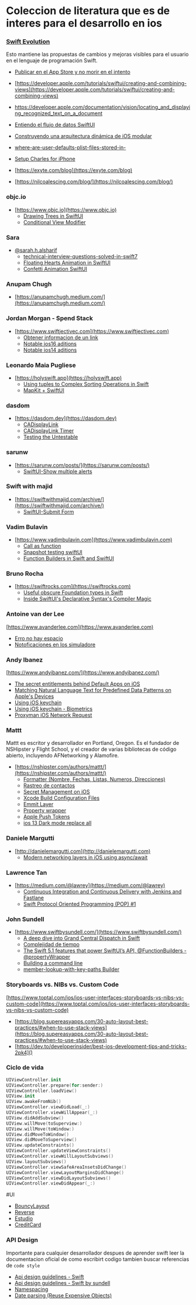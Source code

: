 

# Coleccion de literatura que es de interes para el desarrollo en ios

### [Swift Evolution]([https://apple.github.io/swift-evolution/](https://github.com/apple/swift-evolution))
Esto mantiene las propuestas de cambios y mejoras visibles para el usuario en el lenguaje de programación Swift. 



- [Publicar en el App Store y no morir en el intento](https://medium.com/devschile/publicando-en-la-app-store-y-no-morir-en-el-intento-1f17553dc8b8)

- [https://developer.apple.com/tutorials/swiftui/creating-and-combining-views](https://developer.apple.com/tutorials/swiftui/creating-and-combining-views)

- https://developer.apple.com/documentation/vision/locating_and_displaying_recognized_text_on_a_document

- [Entiendo el flujo de datos SwiftUI](https://medium.com/better-programming/understanding-swiftui-data-flow-79429a49ae35)
- [Construyendo una arquitectura dinámica de iOS modular](https://medium.com/fluxom/building-a-dynamic-modular-ios-architecture-1b87dc31278b)
- [where-are-user-defaults-plist-files-stored-in-](https://stackoverflow.com/questions/25340485/where-are-user-defaults-plist-files-stored-in-ios8)
- [Setup Charles for iPhone](https://programmingwithswift.github.io/posts/setup-charles-for-iphone/)
- [https://exyte.com/blog](https://exyte.com/blog)
- [https://nilcoalescing.com/blog/](https://nilcoalescing.com/blog/)

### objc.io

- [https://www.objc.io](https://www.objc.io)
	- [Drawing Trees in SwiftUI](https://www.objc.io/blog/2019/12/16/drawing-trees)
	- [Conditional View Modifier](https://www.objc.io/blog/2021/08/24/conditional-view-modifiers)
	
### Sara
- [@sarah.h.alsharif](https://medium.com/@sarah.h.alsharif)
    - [technical-interview-questions-solved-in-swift7](https://levelup.gitconnected.com/technical-interview-questions-solved-in-swift-4b773a9678f7)
    - [Floating Hearts Animation in SwiftUI](https://betterprogramming.pub/floating-hearts-animation-in-swiftui-1bf2f0404b12)
    - [Confetti Animation SwiftUI](https://betterprogramming.pub/creating-confetti-particle-effects-using-swiftui-afda4240de6b)

### Anupam Chugh
- [https://anupamchugh.medium.com/](https://anupamchugh.medium.com/)

### Jordan Morgan - Spend Stack
- [https://www.swiftjectivec.com](https://www.swiftjectivec.com)
    - [Obtener informacion de un link](https://www.swiftjectivec.com/linkpresentation-introduction/)
    - [Notable ios16 aditions](https://www.swiftjectivec.com/ios-16-notable-uikit-additions/)
    - [Notable ios14 aditions](https://www.swiftjectivec.com/ios-14-notable-uikit-additions/)

### Leonardo Maia Pugliese

- [https://holyswift.app](https://holyswift.app)
	- [Using tuples to Complex Sorting Operations in Swift](https://holyswift.app/using-tuples-to-complex-sorting-operations-in-swift)
	- [MapKit + SwiftUI](https://holyswift.app/new-mapkit-configurations-with-swiftui/)

### dasdom
- [https://dasdom.dev](https://dasdom.dev)
	- [CADisplayLink](https://dasdom.dev/posts/scrolling-a-collection-view-with-custom-duration/)
	- [CADisplayLink Timer](https://github.com/simonboots/SwiftUIFourierSeries/blob/master/SwiftUIFourierSeries/Model/Timer.swift)
	- [Testing the Untestable](https://dasdom.dev/testing-the-untestable/)

### sarunw

- [https://sarunw.com/posts/](https://sarunw.com/posts/)
	- [SwiftUI-Show multiple alerts](https://sarunw.com/posts/how-to-show-multiple-alerts-on-the-same-view-in-swiftui/)

### Swift with majid

- [https://swiftwithmajid.com/archive/](https://swiftwithmajid.com/archive/)
	- [SwiftUI-Submit Form](https://swiftwithmajid.com/2021/07/21/submitting-values-to-swiftui-view/)

### Vadim Bulavin

- [https://www.vadimbulavin.com](https://www.vadimbulavin.com)
	- [Call as function](https://www.vadimbulavin.com/call-as-function-in-swift/) 
	- [Snapshot testing swiftUI](https://www.vadimbulavin.com/snapshot-testing-swiftui-views/)
	- [Function Builders in Swift and SwiftUI](https://www.vadimbulavin.com/swift-function-builders-swiftui-view-builder/)


### Bruno Rocha

- [https://swiftrocks.com](https://swiftrocks.com)
	- [Useful obscure Foundation types in Swift](https://swiftrocks.com/useful-obscure-foundation-types-in-swift.html)
	- [Inside SwiftUI's Declarative Syntax's Compiler Magic](https://swiftrocks.com/inside-swiftui-compiler-magic.html)

### Antoine van der Lee

[https://www.avanderlee.com](https://www.avanderlee.com)

- [Erro no hay espacio](https://www.avanderlee.com/debugging/no-space-left-on-device/)
- [Notoficaciones en los simuladore](https://www.avanderlee.com/workflow/testing-push-notifications-ios-simulator/)


### Andy Ibanez

[https://www.andyibanez.com/](https://www.andyibanez.com/)

- [The secret entitlements behind Default Apps on iOS](https://www.andyibanez.com/posts/default-apps-may-not-be-possible-all-devs/)
- [Matching Natural Language Text for Predefined Data Patterns on Apple's Devices](https://www.andyibanez.com/posts/matching-nl-nsdatadetector/)
- [Using iOS keychain](https://www.andyibanez.com/posts/using-ios-keychain-swift/)
- [Using iOS keychain - Biometrics](https://www.andyibanez.com/posts/ios-keychain-touch-id-face-id/)
- [Proxyman iOS Network Request](https://www.andyibanez.com/posts/intercepting-ios-network-request-calls-proxyman/)


### Mattt

Mattt es escritor y desarrollador en Portland, Oregon. Es el fundador de NSHipster y Flight School, y el creador de varias bibliotecas de código abierto, incluyendo AFNetworking y Alamofire.

- [https://nshipster.com/authors/mattt/](https://nshipster.com/authors/mattt/)
	- [Formatter (Nombre, Fechas, Listas, Numeros, Direcciones)](https://nshipster.com/formatter/)
	- [Rastreo de contactos](https://nshipster.com/contact-tracing/)
	- [Secret Management on iOS](https://nshipster.com/secrets/)
	- [Xcode Build Configuration Files](https://nshipster.com/xcconfig/)
	- [Emmit Layer](https://nshipster.com/caemitterlayer/)
	- [Property wrapper](https://nshipster.com/propertywrapper/)
	- [Apple Push Tokens](https://nshipster.com/apns-device-tokens/)
	- [ios 13 Dark mode replace all](https://nshipster.com/dark-mode/)
	
### Daniele Margutti
 
- [http://danielemargutti.com](http://danielemargutti.com) 
	- [Modern networking layers in iOS using async/await](https://www.danielemargutti.com/modern-networking-layers-in-ios-using-async-await/)


### Lawrence Tan

- [https://medium.com/@lawrey](https://medium.com/@lawrey)
	- [Continuous Integration and Continuous Delivery with Jenkins and Fastlane](https://medium.com/appcoda-tutorials/continuous-integration-and-continuous-delivery-with-jenkins-and-fastlane-d5979f2f2b3f)
	- [Swift Protocol Oriented Programming (POP) #1](https://medium.com/@lawrey/swift-protocol-oriented-programming-pop-ceef8e2b7cca)





### John Sundell

- [https://www.swiftbysundell.com/](https://www.swiftbysundell.com/)
	- [A deep dive into Grand Central Dispatch in Swift](https://www.swiftbysundell.com/posts/a-deep-dive-into-grand-central-dispatch-in-swift)
	- [Complejidad de tiempo](https://www.swiftbysundell.com/basics/time-complexity/)
	- [The Swift 5.1 features that power SwiftUI’s API,  @FunctionBuilders - @propertyWrapper](https://www.swiftbysundell.com/articles/the-swift-51-features-that-power-swiftuis-api/#property-wrappers)
	- [Building a command line](https://www.swiftbysundell.com/articles/building-a-command-line-tool-using-the-swift-package-manager/)
	- [member-lookup-with-key-paths Builder](https://www.swiftbysundell.com/tips/combining-dynamic-member-lookup-with-key-paths/)






### Storyboards vs. NIBs vs. Custom Code
[https://www.toptal.com/ios/ios-user-interfaces-storyboards-vs-nibs-vs-custom-code](https://www.toptal.com/ios/ios-user-interfaces-storyboards-vs-nibs-vs-custom-code)

- [https://blog.supereasyapps.com/30-auto-layout-best-practices/#when-to-use-stack-views](https://blog.supereasyapps.com/30-auto-layout-best-practices/#when-to-use-stack-views)
- [https://dev.to/developerinsider/best-ios-development-tips-and-tricks-2pk4]()


### Ciclo de vida

```swift
UIViewController.init
UIViewController.prepare(for:sender:)
UIViewController.loadView()
UIView.init
UIView.awakeFromNib()
UIViewController.viewDidLoad(_:)
UIViewController.viewWillAppear(_:)
UIView.didAddSubview()
UIView.willMove(toSuperview:)
UIView.willMove(toWindow:)
UIView.didMoveToWindow()
UIView.didMoveToSuperview()
UIView.updateConstraints()
UIViewController.updateViewConstraints()
UIViewController.viewWillLayoutSubviews()
UIView.layoutSubviews()
UIViewController.viewSafeAreaInsetsDidChange()
UIViewController.viewLayoutMarginsDidChange()
UIViewController.viewDidLayoutSubviews()
UIViewController.viewDidAppear(_:)

```

#UI

- [BouncyLayout](https://github.com/roberthein/BouncyLayout)
- [Reverse](https://github.com/marty-suzuki/ReverseExtension)
- [Estudio](https://github.com/jVirus/iOS-Learning-Materials)
- [CreditCard](https://github.com/netguru/AnimatedCardInput)

### API Design
Importante para cualquier desarrollador despues de aprender swift leer la documentacion oficial de como escribirt codigo tambien buscar referencias de `code style`

- [Api design guidelines - Swift](https://swift.org/documentation/api-design-guidelines/)
- [Api design guidelines - Swift by sundell](https://www.swiftbysundell.com/posts/designing-swift-apis)
- [Namespacing](https://www.swiftbysundell.com/posts/namespacing-swift-code-with-nested-types)
- [Date parsing (Reuse Expensive Objects)](http://jordansmith.io/performant-date-parsing/)